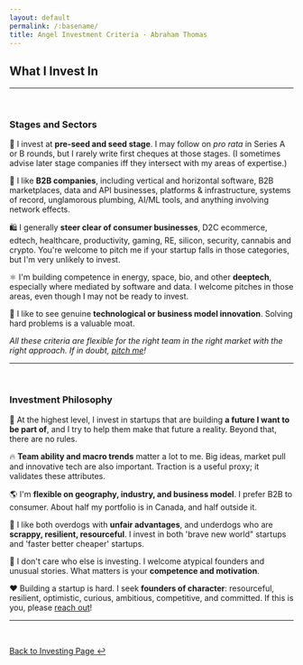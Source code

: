 ```yaml
---
layout: default
permalink: /:basename/
title: Angel Investment Criteria · Abraham Thomas
---
```


## What I Invest In

----

<br/> 

### Stages and Sectors

🌱 I invest at **pre-seed and seed stage**. I may follow on *pro rata* in Series A or B rounds, but I rarely write first cheques at those stages.  (I sometimes advise later stage companies iff they intersect with my areas of expertise.)

📡 I like **B2B companies**, including vertical and horizontal software, B2B marketplaces, data and API businesses, platforms & infrastructure, systems of record, unglamorous plumbing, AI/ML tools, and anything involving network effects.  

🛍 I generally **steer clear of consumer businesses**, D2C ecommerce, edtech, healthcare, productivity, gaming, RE, silicon, security, cannabis and crypto.  You're welcome to pitch me if your startup falls in those categories, but I'm very unlikely to invest.

⚛️ I'm building competence in energy, space, bio, and other **deeptech**, especially where mediated by software and data.  I welcome pitches in those areas, even though I may not be ready to invest.

🚀 I like to see genuine **technological or business model innovation**.  Solving hard problems is a valuable moat.

*All these criteria are flexible for the right team in the right market with the right approach.  If in doubt, [pitch me](/pitch-me)!*


----

<br/>


### Investment Philosophy

🔮 At the highest level, I invest in startups that are building **a future I want to be part of**, and I try to help them make that future a reality. Beyond that, there are no rules.

🔥 **Team ability and macro trends** matter a lot to me. Big ideas, market pull and innovative tech are also important. Traction is a useful proxy; it validates these attributes. 

🌎 I'm **flexible on geography, industry, and business model**. I prefer B2B to consumer. About half my portfolio is in Canada, and half outside it.

🐶 I like both overdogs with **unfair advantages**, and underdogs who are **scrappy, resilient, resourceful**. I invest in both 'brave new world" startups and 'faster better cheaper' startups. 

👥 I don't care who else is investing. I welcome atypical founders and unusual stories. What matters is your **competence and motivation**.  

❤️ Building a startup is hard. I seek **founders of character**: resourceful, resilient, optimistic, curious, ambitious, competitive, and committed.  If this is you, please [reach out](/pitch-me)! 


----

<br/>

[Back to Investing Page ↩](/investing)